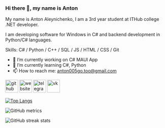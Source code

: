 ### Hi there 👋, my name is Anton
My name is Anton Aleynichenko, I am a 3rd year student at ITHub college .NET developer.

I am developing software for Windows in C# and backend development in Python/C# languages.

Skills: C# / Python / C++ / SQL / JS / HTML / CSS / Git

- 🔭 I’m currently working on С# MAUI App 
- 🌱 I’m currently learning C#, Python 
- 📫 How to reach me: anton005go.too@gmail.com 


[<img src='https://cdn.jsdelivr.net/npm/simple-icons@3.0.1/icons/github.svg' alt='github' height='40'>](https://github.com/Antongo22)  [<img src='https://cdn.jsdelivr.net/npm/simple-icons@3.0.1/icons/icloud.svg' alt='website' height='40'>](https://main--aleynichenkoanton.netlify.app/)  [<img src='https://cdn.jsdelivr.net/npm/simple-icons@3.0.1/icons/telegram.svg' alt='telegram' height='40'>](https://t.me/d1n0nn)  [<img src='https://cdn.jsdelivr.net/npm/simple-icons@3.0.1/icons/vk.svg' alt='vk' height='40'>](https://vk.com/din0n)  


[![Top Langs](https://github-readme-stats.vercel.app/api/top-langs/?username=Antongo22)](https://github.com/anuraghazra/github-readme-stats)

![GitHub metrics](https://metrics.lecoq.io/Antongo22)  

![GitHub streak stats](https://streak-stats.demolab.com/?user=Antongo22)  

